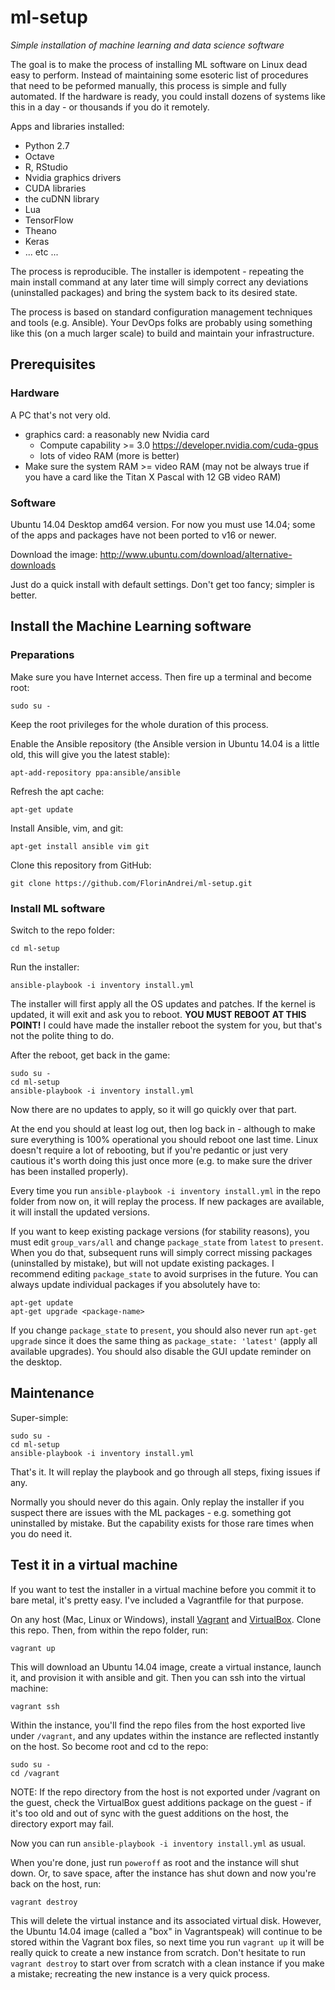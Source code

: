 # ml-setup

*Simple installation of machine learning and data science software*

The goal is to make the process of installing ML software on Linux dead easy to perform. Instead of maintaining some esoteric list of procedures that need to be peformed manually, this process is simple and fully automated. If the hardware is ready, you could install dozens of systems like this in a day - or thousands if you do it remotely.

Apps and libraries installed:

* Python 2.7
* Octave
* R, RStudio
* Nvidia graphics drivers
* CUDA libraries
* the cuDNN library
* Lua
* TensorFlow
* Theano
* Keras
* ... etc ...

The process is reproducible. The installer is idempotent - repeating the main install command at any later time will simply correct any deviations (uninstalled packages) and bring the system back to its desired state.

The process is based on standard configuration management techniques and tools (e.g. Ansible). Your DevOps folks are probably using something like this (on a much larger scale) to build and maintain your infrastructure.

## Prerequisites

### Hardware

A PC that's not very old.

* graphics card: a reasonably new Nvidia card
  * Compute capability >= 3.0 https://developer.nvidia.com/cuda-gpus
  * lots of video RAM (more is better)
* Make sure the system RAM >= video RAM (may not be always true if you have a card like the Titan X Pascal with 12 GB video RAM)

### Software

Ubuntu 14.04 Desktop amd64 version. For now you must use 14.04; some of the apps and packages have not been ported to v16 or newer.

Download the image: http://www.ubuntu.com/download/alternative-downloads

Just do a quick install with default settings. Don't get too fancy; simpler is better.

## Install the Machine Learning software

### Preparations

Make sure you have Internet access. Then fire up a terminal and become root:

```
sudo su -
```
Keep the root privileges for the whole duration of this process.

Enable the Ansible repository (the Ansible version in Ubuntu 14.04 is a little old, this will give you the latest stable):

```
apt-add-repository ppa:ansible/ansible
```

Refresh the apt cache:

```
apt-get update
```

Install Ansible, vim, and git:

```
apt-get install ansible vim git
```

Clone this repository from GitHub:

```
git clone https://github.com/FlorinAndrei/ml-setup.git
```

### Install ML software

Switch to the repo folder:

```
cd ml-setup
```

Run the installer:

```
ansible-playbook -i inventory install.yml
```

The installer will first apply all the OS updates and patches. If the kernel is updated, it will exit and ask you to reboot. **YOU MUST REBOOT AT THIS POINT!** I could have made the installer reboot the system for you, but that's not the polite thing to do.

After the reboot, get back in the game:

```
sudo su -
cd ml-setup
ansible-playbook -i inventory install.yml
```

Now there are no updates to apply, so it will go quickly over that part.

At the end you should at least log out, then log back in - although to make sure everything is 100% operational you should reboot one last time. Linux doesn't require a lot of rebooting, but if you're pedantic or just very cautious it's worth doing this just once more (e.g. to make sure the driver has been installed properly).

Every time you run `ansible-playbook -i inventory install.yml` in the repo folder from now on, it will replay the process. If new packages are available, it will install the updated versions.

If you want to keep existing package versions (for stability reasons), you must edit `group_vars/all` and change `package_state` from `latest` to `present`. When you do that, subsequent runs will simply correct missing packages (uninstalled by mistake), but will not update existing packages. I recommend editing `package_state` to avoid surprises in the future. You can always update individual packages if you absolutely have to:

```
apt-get update
apt-get upgrade <package-name>
```

If you change `package_state` to `present`, you should also never run `apt-get upgrade` since it does the same thing as `package_state: 'latest'` (apply all available upgrades). You should also disable the GUI update reminder on the desktop.

## Maintenance

Super-simple:

```
sudo su -
cd ml-setup
ansible-playbook -i inventory install.yml
```

That's it. It will replay the playbook and go through all steps, fixing issues if any.

Normally you should never do this again. Only replay the installer if you suspect there are issues with the ML packages - e.g. something got uninstalled by mistake. But the capability exists for those rare times when you do need it.

## Test it in a virtual machine

If you want to test the installer in a virtual machine before you commit it to bare metal, it's pretty easy. I've included a Vagrantfile for that purpose.

On any host (Mac, Linux or Windows), install [Vagrant](https://www.vagrantup.com/) and [VirtualBox](https://www.virtualbox.org/). Clone this repo. Then, from within the repo folder, run:

```
vagrant up
```

This will download an Ubuntu 14.04 image, create a virtual instance, launch it, and provision it with ansible and git. Then you can ssh into the virtual machine:

```
vagrant ssh
```
Within the instance, you'll find the repo files from the host exported live under `/vagrant`, and any updates within the instance are reflected instantly on the host. So become root and cd to the repo:

```
sudo su -
cd /vagrant
```

NOTE: If the repo directory from the host is not exported under /vagrant on the guest, check the VirtualBox guest additions package on the guest - if it's too old and out of sync with the guest additions on the host, the directory export may fail.

Now you can run `ansible-playbook -i inventory install.yml` as usual.

When you're done, just run `poweroff` as root and the instance will shut down. Or, to save space, after the instance has shut down and now you're back on the host, run:

```
vagrant destroy
```

This will delete the virtual instance and its associated virtual disk. However, the Ubuntu 14.04 image (called a "box" in Vagrantspeak) will continue to be stored within the Vagrant box files, so next time you run `vagrant up` it will be really quick to create a new instance from scratch. Don't hesitate to run `vagrant destroy` to start over from scratch with a clean instance if you make a mistake; recreating the new instance is a very quick process.

